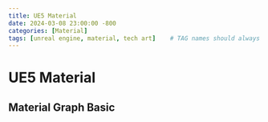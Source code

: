 ```yaml
---
title: UE5 Material
date: 2024-03-08 23:00:00 -800
categories: [Material]
tags: [unreal engine, material, tech art]    # TAG names should always be lowercase
---
```


# UE5 Material

## Material Graph Basic

